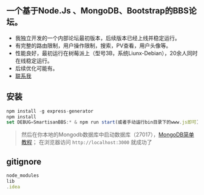 ## 一个基于Node.Js 、MongoDB、Bootstrap的BBS论坛。
+ 我独立开发的一个内部论坛最初版本，后续版本已经上线并稳定运行。
+ 有完整的路由限制，用户操作限制，搜索，PV查看，用户头像等。
+ 性能良好，最初运行在树莓派上（型号3B，系统Liunx-Debian），20余人同时在线稳定运行。
+ 后续优化可能有。
+ [联系我](https://xiaomibaobao.github.io/html/CONTACT.html)

## 安装
```javascript
npm install -g express-generator
npm install
set DEBUG=SmartisanBBS:* & npm run start(或者手动运行bin目录下的www.js即可)
```
>然后在你本地的Mongodb数据库中启动数据库（27017），[MongoDB简单教程](https://xiaomibaobao.github.io/html/Node.js/MongoDB.html)；
在浏览器访问 `http://localhost:3000` 就成功了

## gitignore
```javascript
node_modules
lib
.idea
```

